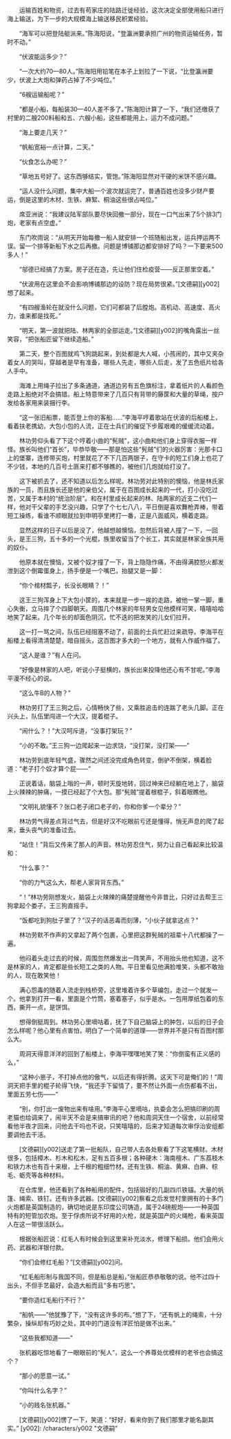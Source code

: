 　　运输百姓和物资，过去有苟家庄的陆路迁徙经验，这次决定全部使用船只进行海上输送，为下一步的大规模海上输送移民积累经验。

　　“海军可以把登陆艇派来。”陈海阳说，“登瀛洲要承担广州的物资运输任务，暂时不动。”

　　“伏波能运多少？”

　　“一次大约70—80人。”陈海阳用铅笔在本子上划拉了一下说，“比登瀛洲要少，伏波上大炮和弹药占掉了不少吨位。”

　　“6艘运输船呢？”

　　“都是小船，每船装30—40人差不多了。”陈海阳计算了一下，“我们还缴获了村里的二艘200料船和五、六艘小船，这些都能用上，运力不成问题。”

　　“海上要走几天？”

　　“帆船宽裕一点计算，二天。”

　　“伙食怎么办呢？”

　　“草地五号好了。这东西够结实，管饱。”陈海阳显然对干硬的米饼不感兴趣。

　　“运人没什么问题，集中大船一个波次就运完了，普通百姓也没多少财产要运，倒是这里的木材、生铁、麻絮、桐油这些很占吨位。”

　　席亚洲说：“我建议陆军部队要尽快回撤一部分，现在一口气出来了5个排3门炮，老家有点空虚。”

　　东门吹雨说：“从明天开始每撤一船人就安排一个班随船出发，运兵押运两不误。留一个排等新船下水之后再撤。问题是博铺那边都安排好了吗？一下要来500多人！”

　　“邬德已经搞了方案。房子还在造，先让他们住检疫营——反正那里空着。”

　　“伏波用在这里会不会影响博铺那边的设防？现在局势很紧。”[文德嗣][y002]想了起来。

　　“有四艘渔轮在就没什么问题，它们可都装了后膛炮。高机动、高速度、高火力，谁来都是找死。”

　　“明天，第一波就把陆、林两家的全部运走。”[文德嗣][y002]的嘴角露出一丝笑容，“把张船匠留下继续造船。”

　　第二天，整个百图就鸡飞狗跳起来，到处都是大人喊，小孩闹的，其中又夹杂着女人的哭叫，穿越者是早有准备，哪些人先走，哪些人后走，发了五色纸片给各人手中。

　　海滩上用绳子拉出了多条通道，通道边另有五色旗标注，拿着纸片的人看颜色走路上船绝对不会搞错。船上特意带来了几百只有背带的藤筐和大量的草绳，按户发给各家用来装捆行李。

　　“这一张旧船票，能否登上你的客船……”李海平哼着歌站在伏波的后船楼上，看着扶老携幼，大包小包的人流，正在士兵们的催促下步履艰难的缓缓流动着。

　　林功劳仰头看了下这个哼着小曲的“髡贼”，这小曲和他们身上穿得衣服一样怪。族长叫他们“首长”，毕恭毕敬——那是怕这些“髡贼”们的火器厉害：光那卡口上的堡寨，连修带买炮，村里就花了不下几百两银子，在守卡的短工们身上也花了不少钱，本地的几百号土匪来打都不够瞧的，被他们几炮就给打没了。

　　这下被抓去了，还不知道以后怎么样呢。林功劳对此特别的懊恼，他是林氏家族的一员，而且族长还是他的亲伯父，属于在百图成长起来的一代，打小没吃过苦，又属于本村的“统治阶层”。和在村里成长起来的林、陆两家的近支二代们一样，他对干父辈的手艺没兴趣，只学了个七七八八，平日倒是喜欢舞枪弄棒，带着短工操练，看谁不顺眼就拉到申明亭里拷打一番，正是八面威风，横着走路。

　　显然这样的日子以后是没了，他越想越懊恼，忽然后背被人撞了一下，一回头，是王三狗，五十多的一个光棍，族里收留当了个长工，其实就是林家全族共用的奴仆。

　　他原本就在懊恼，又被个奴才撞了一下，背上隐隐作痛，不由得满腔怒火都发泄到这个倒霉蛋身上，扬手便是一个嘴巴，抬腿又是一脚：

　　“你个棺材瓢子，长没长眼睛？！”

　　这王三狗浑身上下大包小筐的，本来就是一步一挨的走路，被他一掌一脚，重心失衡，立马摔了个四脚朝天。周围几个林家的年轻男女见他模样可笑，嘻嘻哈哈地笑了起来。几个年长的却面色阴沉，忙不迭的把发笑的儿女们拉开。

　　这一打一骂之间，队伍已经阻塞不动了，前面的士兵忙赶过来疏导。李海平在船楼上看得清清楚楚，暗自摇头，这百图才多大的一个地方，就有人作威作福了。

　　“这人是谁？”有人在问。

　　“好像是林家的人吧，听说小子挺横的，族长出来投降他还心有不甘呢。”李海平漫不经心的说。

　　“这么牛B的人物？”

　　林功劳打了王三狗之后，心情畅快了些，又乘胜追击的连踹了老头几脚。正在兴头上，队伍里闯进一个大汉，提着棍子。

　　“闹什么？！”大汉呵斥道，“没事打架玩？”

　　“小的不敢。”王三狗一边爬起来一边求饶，“没打架，没打架——”

　　林功劳到底年轻气盛，骤然之间还没完成角色转变，倒驴不倒架，横着脸道：“老子打个奴才算个屁——”

　　正说着话，脑袋上嗡的一声，顿时天旋地转，回过神来已经躺在地上了，脑袋上火辣辣的肿痛，一摸已经起了个大包。那“髡贼”提着根棍子，斜着眼瞧他。

　　“文明礼貌懂不？张口老子闭口老子的，你和你爹一个辈分？”

　　林功劳气得差点背过气去，但是好汉不吃眼前亏还是懂得，悄无声息的爬了起来，垂头丧气的准备过去。

　　“站住！”背后又传来了那人的声音。林功劳忍住气，努力让自己看起来比较温和：

　　“什么事？”

　　“你的力气这么大，帮老人家背背东西。”

　　“！”林功劳刚想发火，脑袋上火辣辣的痛楚提醒他今非昔比，只好过去帮王三狗拿起个娄子，王三狗直摇手。

　　“饭都吃到狗肚子里了？”汉子的话恶毒而刻薄，“小伙子就拿这点？”

　　林功劳默不作声的又拿起了两个包裹，心里把这群髡贼的祖辈十八代都操了一遍。

　　他闷着头走过去的时候，周围忽然爆发出一阵笑声，不用抬头他也知道，这不是林家的人，肯定都是些长短工之类的人物。平日里看见他满脸堆笑，头都不敢抬的人，现在敢笑他！

　　满心怨毒的随着人流走到栈桥旁，这里堆着许多个草编包，走过一个就发一个。他拿到打开一看，里面是个竹筒，塞着塞子，似乎是水。一包用厚纸包着的东西，撕开一点，是饼饵。

　　想得倒挺周到。林功劳心里嘀咕着，抚了下自己脑袋上的肿包，以后的日子会怎么样呢？他心里有点害怕，明白了一个简单的道理——世界并不是只有百图村那么大。

　　周洞天得意洋洋的回到了船楼上，李海平嘿嘿地笑了笑：“你倒蛮有正义感的么，”

　　“这种小崽子，不打掉点他的傲气，以后还有得折腾。这天下可是俺们的！”周洞天把手里的棍子轮得飞快，“我还手下留情了，要不然让外面一点伤都看不出，里面五劳七伤——”

　　“别，你打出一废物出来有啥用。”李海平心里嘀咕，执委会怎么把搞印刷的周老猫也给调来了，闹半天不会是来搞审讯的吧？他和周洞天住一个宿舍，以前经常看他半夜才回来，问他去干吗也不说，只笑嘻嘻的，后来才知道每次审俘治安组都要调他去干活。

　　[文德嗣][y002]送走了第一批船队，自己带人去各处察看了下这笔横财。木材很多，包括樟木、杉木和松木，足有五百多根；各种硬木：海南檀木、广东荔枝木和铁力木也有百十来根，上千根的粗细竹材。还有生铁、桐油、黄麻、白麻、棕毛、蛎壳等各种材料。

　　在仓库里，他还看到了各种船用的配件，包括锻好的几副四爪铁锚。大量的帆篷、绳索、铁钉。还有许多武器。[文德嗣][y002]察看之后发觉村里拥有的十多门火炮都是英国制造的，确切地说是东印度公司铸造，属于24磅舰炮——一种英国特有的短管加农炮。至于俘虏所说不好用的火枪，就是英国产的火绳枪，看来英国人在这一带很活跃么。

　　根据张船匠说：红毛人有时候会到这里来补充淡水，修理下船损。他们会用火药、武器和洋银付款。

　　“你们会修红毛船？”[文德嗣][y002]问。

　　“红毛船形制与我国不同，但是船总是船，”张船匠恭恭敬敬的说。他不过四十出头，不但手艺最好，会造大船而且“多有巧思”。

　　“要你造红毛船行不行？”

　　“船帆——”他犹豫了下，“没有这许多的布。”想了下，“还有帆上的绳索，十分繁杂，操纵却有巧妙之处，其中的门道没有洋匠怕是做不出来。”

　　“这些我都知道——”

　　张机器吃惊地看了一眼眼前的“髡人”，这么一个养尊处优模样的老爷也会搞这个？

　　“那小的愿意一试。”

　　“你叫什么名字？”

　　“小的贱名张机器。”

　　[文德嗣][y002]愣了一下，笑道：“好好，看来你到了我们那里才能名副其实。”
[y002]: /characters/y002 "文德嗣"
